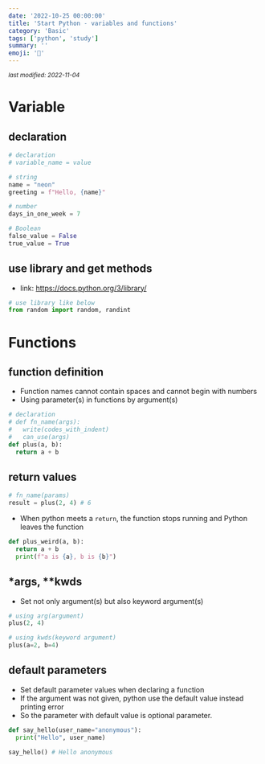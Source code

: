```yaml
---
date: '2022-10-25 00:00:00'
title: 'Start Python - variables and functions'
category: 'Basic'
tags: ['python', 'study']
summary: ''
emoji: '📝' 
---
```


<small><em>last modified: 2022-11-04</em></small>

# Variable
## declaration
```python
# declaration
# variable_name = value

# string
name = "neon"
greeting = f"Hello, {name}"

# number
days_in_one_week = 7

# Boolean
false_value = False
true_value = True
```

## use library and get methods
- link: https://docs.python.org/3/library/
```python
# use library like below
from random import random, randint
```


# Functions
## function definition
- Function names cannot contain spaces and cannot begin with numbers
- Using parameter(s) in functions by argument(s)
```python
# declaration
# def fn_name(args):
#   write(codes_with_indent)
#   can_use(args)
def plus(a, b):
  return a + b
```

## return values
```python
# fn_name(params)
result = plus(2, 4) # 6
```
- When python meets a `return`, the function stops running and Python leaves the function
```python
def plus_weird(a, b):
  return a + b
  print(f"a is {a}, b is {b}")
``` 

## *args, **kwds
- Set not only argument(s) but also keyword argument(s) 
```python
# using arg(argument)
plus(2, 4)

# using kwds(keyword argument)
plus(a=2, b=4)
```

## default parameters
- Set default parameter values when declaring a function
- If the argument was not given, python use the default value instead printing error
- So the parameter with default value is optional parameter.
```python
def say_hello(user_name="anonymous"):
  print("Hello", user_name)

say_hello() # Hello anonymous
```
